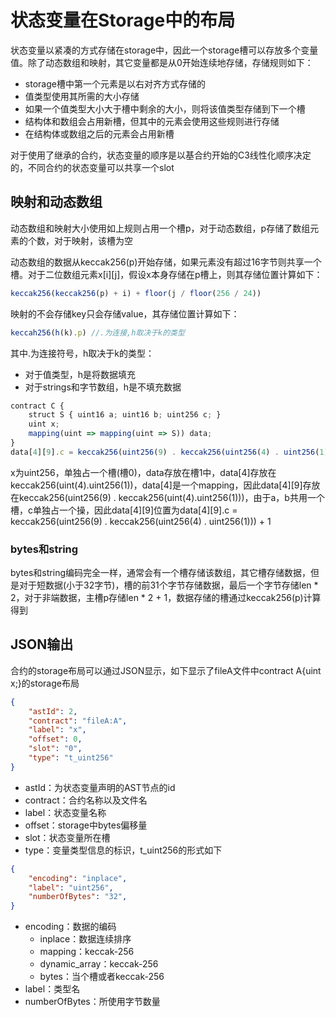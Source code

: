 # 状态变量在Storage中的布局

状态变量以紧凑的方式存储在storage中，因此一个storage槽可以存放多个变量值。除了动态数组和映射，其它变量都是从0开始连续地存储，存储规则如下：

* storage槽中第一个元素是以右对齐方式存储的
* 值类型使用其所需的大小存储
* 如果一个值类型大小大于槽中剩余的大小，则将该值类型存储到下一个槽
* 结构体和数组会占用新槽，但其中的元素会使用这些规则进行存储
* 在结构体或数组之后的元素会占用新槽

对于使用了继承的合约，状态变量的顺序是以基合约开始的C3线性化顺序决定的，不同合约的状态变量可以共享一个slot

## 映射和动态数组

动态数组和映射大小使用如上规则占用一个槽p，对于动态数组，p存储了数组元素的个数，对于映射，该槽为空

动态数组的数据从keccak256(p)开始存储，如果元素没有超过16字节则共享一个槽。对于二位数组元素x\[i\]\[j\]，假设x本身存储在p槽上，则其存储位置计算如下：

```js
keccak256(keccak256(p) + i) + floor(j / floor(256 / 24))
```

映射的不会存储key只会存储value，其存储位置计算如下：

```js
keccah256(h(k).p) //.为连接,h取决于k的类型
```

其中\.为连接符号，h取决于k的类型：

* 对于值类型，h是将数据填充
* 对于strings和字节数组，h是不填充数据

```js
contract C {
    struct S { uint16 a; uint16 b; uint256 c; }
    uint x;
    mapping(uint => mapping(uint => S)) data;
}
data[4][9].c = keccak256(uint256(9) . keccak256(uint256(4) . uint256(1))) + 1
```

x为uint256，单独占一个槽(槽0)，data存放在槽1中，data\[4\]存放在keccak256(uint(4).uint256(1))，data\[4\]是一个mapping，因此data\[4\]\[9\]存放在keccak256(uint256(9) . keccak256(uint(4).uint256(1)))，由于a，b共用一个槽，c单独占一个操，因此data\[4\]\[9\]位置为data\[4\]\[9\].c = keccak256(uint256(9) . keccak256(uint256(4) . uint256(1))) + 1

### bytes和string

bytes和string编码完全一样，通常会有一个槽存储该数组，其它槽存储数据，但是对于短数据(小于32字节)，槽的前31个字节存储数据，最后一个字节存储len * 2，对于非端数据，主槽p存储len * 2 + 1，数据存储的槽通过keccak256(p)计算得到

## JSON输出

合约的storage布局可以通过JSON显示，如下显示了fileA文件中contract A{uint x;}的storage布局

```json
{
    "astId": 2,
    "contract": "fileA:A",
    "label": "x",
    "offset": 0,
    "slot": "0",
    "type": "t_uint256"
}
```

* astId：为状态变量声明的AST节点的id
* contract：合约名称以及文件名
* label：状态变量名称
* offset：storage中bytes偏移量
* slot：状态变量所在槽
* type：变量类型信息的标识，t_uint256的形式如下

```json
{
    "encoding": "inplace",
    "label": "uint256",
    "numberOfBytes": "32",
}
```

* encoding：数据的编码
  * inplace：数据连续排序
  * mapping：keccak-256
  * dynamic_array：keccak-256
  * bytes：当个槽或者keccak-256
* label：类型名
* numberOfBytes：所使用字节数量





